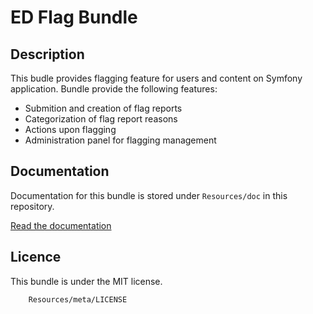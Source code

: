 # ED Flag Bundle

## Description
This budle provides flagging feature for users and content on Symfony application.
Bundle provide the following features:

- Submition and creation of flag reports
- Categorization of flag report reasons
- Actions upon flagging
- Administration panel for flagging management

## Documentation
Documentation for this bundle is stored under `Resources/doc` in this repository.

[Read the documentation](Resources/doc/index.md)

## Licence
This bundle is under the MIT license.

```
    Resources/meta/LICENSE
```